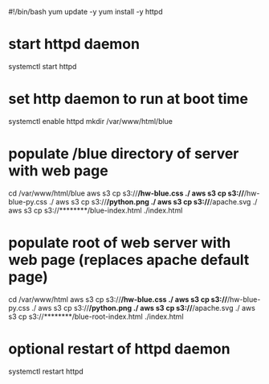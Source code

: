 #!/bin/bash
yum update -y
yum install -y httpd
# start httpd daemon
systemctl start httpd
# set http daemon to run at boot time
systemctl enable httpd
mkdir /var/www/html/blue
# populate /blue directory of server with web page
cd /var/www/html/blue
aws s3 cp s3://********/hw-blue.css ./
aws s3 cp s3://********/hw-blue-py.css ./
aws s3 cp s3://********/python.png ./
aws s3 cp s3://********/apache.svg ./
aws s3 cp s3://********/blue-index.html ./index.html
# populate root of web server with web page (replaces apache default page)
cd /var/www/html
aws s3 cp s3://********/hw-blue.css ./
aws s3 cp s3://********/hw-blue-py.css ./
aws s3 cp s3://********/python.png ./
aws s3 cp s3://********/apache.svg ./
aws s3 cp s3://********/blue-root-index.html ./index.html
# optional restart of httpd daemon
systemctl restart httpd

